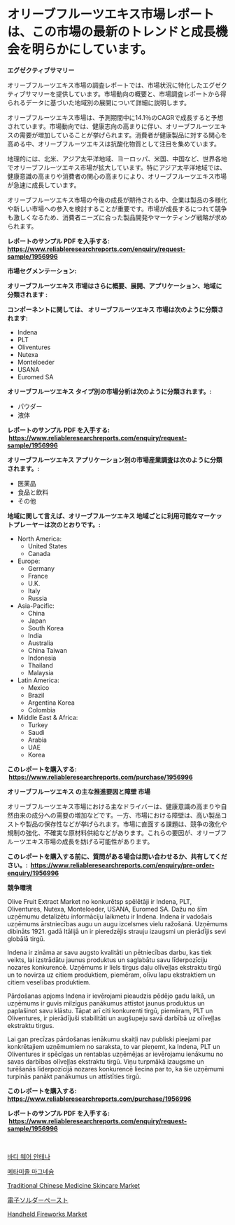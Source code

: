 <p><h1>オリーブフルーツエキス市場レポートは、この市場の最新のトレンドと成長機会を明らかにしています。</h1></p><p><strong>エグゼクティブサマリー</strong></p>
<p><p>オリーブフルーツエキス市場の調査レポートでは、市場状況に特化したエグゼクティブサマリーを提供しています。市場動向の概要と、市場調査レポートから得られるデータに基づいた地域別の展開について詳細に説明します。</p><p>オリーブフルーツエキス市場は、予測期間中に14.1％のCAGRで成長すると予想されています。市場動向では、健康志向の高まりに伴い、オリーブフルーツエキスの需要が増加していることが挙げられます。消費者が健康製品に対する関心を高める中、オリーブフルーツエキスは抗酸化物質として注目を集めています。</p><p>地理的には、北米、アジア太平洋地域、ヨーロッパ、米国、中国など、世界各地でオリーブフルーツエキス市場が拡大しています。特にアジア太平洋地域では、健康意識の高まりや消費者の関心の高まりにより、オリーブフルーツエキス市場が急速に成長しています。</p><p>オリーブフルーツエキス市場の今後の成長が期待される中、企業は製品の多様化や新しい市場への参入を検討することが重要です。市場が成長するにつれて競争も激しくなるため、消費者ニーズに合った製品開発やマーケティング戦略が求められます。</p></p>
<p><strong>レポートのサンプル PDF を入手する: <a href="https://www.reliableresearchreports.com/enquiry/request-sample/1956996">https://www.reliableresearchreports.com/enquiry/request-sample/1956996</a></strong></p>
<p><strong>市場セグメンテーション:</strong></p>
<p><strong> オリーブフルーツエキス 市場はさらに概要、展開、アプリケーション、地域に分類されます :</strong></p>
<p><strong>コンポーネントに関しては、 オリーブフルーツエキス 市場は次のように分類されます: &nbsp;</strong></p>
<p><ul><li>Indena</li><li>PLT</li><li>Oliventures</li><li>Nutexa</li><li>Monteloeder</li><li>USANA</li><li>Euromed SA</li></ul></p>
<p><strong> オリーブフルーツエキス タイプ別の市場分析は次のように分類されます。:</strong></p>
<p><ul><li>パウダー</li><li>液体</li></ul></p>
<p><strong>レポートのサンプル PDF を入手する: &nbsp;<a href="https://www.reliableresearchreports.com/enquiry/request-sample/1956996">https://www.reliableresearchreports.com/enquiry/request-sample/1956996</a></strong></p>
<p><strong> オリーブフルーツエキス アプリケーション別の市場産業調査は次のように分類されます。:</strong></p>
<p><ul><li>医薬品</li><li>食品と飲料</li><li>その他</li></ul></p>
<p><strong>地域に関して言えば、オリーブフルーツエキス 地域ごとに利用可能なマーケットプレーヤーは次のとおりです。:</strong></p>
<p><ul>
    <li>
        North America:
        <ul>
            <li>United States</li>
            <li>Canada</li>
        </ul>
    </li>
    <li>
        Europe:
        <ul>
            <li>Germany</li>
            <li>France</li>
            <li>U.K.</li>
            <li>Italy</li>
            <li>Russia</li>
        </ul>
    </li>
    <li>
        Asia-Pacific:
        <ul>
            <li>China</li>
            <li>Japan</li>
            <li>South Korea</li>
            <li>India</li>
            <li>Australia</li>
            <li>China Taiwan</li>
            <li>Indonesia</li>
            <li>Thailand</li>
            <li>Malaysia</li>
        </ul>
    </li>
    <li>
        Latin America:
        <ul>
            <li>Mexico</li>
            <li>Brazil</li>
            <li>Argentina Korea</li>
            <li>Colombia</li>
        </ul>
    </li>
    <li>
        Middle East & Africa:
        <ul>
            <li>Turkey</li>
            <li>Saudi</li>
            <li>Arabia</li>
            <li>UAE</li>
            <li>Korea</li>
        </ul>
    </li>
    </ul></p>
<p><strong>このレポートを購入する: &nbsp;<a href="https://www.reliableresearchreports.com/purchase/1956996">https://www.reliableresearchreports.com/purchase/1956996</a></strong></p>
<p><strong>オリーブフルーツエキス の主な推進要因と障壁 市場</strong></p>
<p><p>オリーブフルーツエキス市場における主なドライバーは、健康意識の高まりや自然由来の成分への需要の増加などです。一方、市場における障壁は、高い製品コストや製品の保存性などが挙げられます。市場に直面する課題は、競争の激化や規制の強化、不確実な原材料供給などがあります。これらの要因が、オリーブフルーツエキス市場の成長を妨げる可能性があります。</p></p>
<p><strong>このレポートを購入する前に、質問がある場合は問い合わせるか、共有してください。:&nbsp; <a href="https://www.reliableresearchreports.com/enquiry/pre-order-enquiry/1956996">https://www.reliableresearchreports.com/enquiry/pre-order-enquiry/1956996</a></strong></p>
<p><strong>競争環境</strong></p>
<p><p>Olive Fruit Extract Market no konkurētsp spēlētāji ir Indena, PLT, Oliventures, Nutexa, Monteloeder, USANA, Euromed SA. Dažu no šīm uzņēmumu detalizētu informāciju laikmetu ir Indena. Indena ir vadošais uzņēmums ārstniecības augu un augu izcelsmes vielu ražošanā. Uzņēmums dibināts 1921. gadā Itālijā un ir pieredzējis strauju izaugsmi un pierādījis sevi globālā tirgū.</p><p>Indena ir zināma ar savu augsto kvalitāti un pētniecības darbu, kas tiek veikts, lai izstrādātu jaunus produktus un saglabātu savu līderpozīciju nozares konkurencē. Uzņēmums ir liels tirgus daļu olīveļļas ekstraktu tirgū un to novirza uz citiem produktiem, piemēram, olīvu lapu ekstraktiem un citiem veselības produktiem.</p><p>Pārdošanas apjoms Indena ir ievērojami pieaudzis pēdējo gadu laikā, un uzņēmums ir guvis milzīgus panākumus attīstot jaunus produktus un paplašinot savu klāstu. Tāpat arī citi konkurenti tirgū, piemēram, PLT un Oliventures, ir pierādījuši stabilitāti un augšupeju savā darbībā uz olīveļļas ekstraktu tirgus.</p><p>Lai gan precīzas pārdošanas ienākumu skaitļi nav publiski pieejami par konkrētajiem uzņēmumiem no saraksta, to var pieņemt, ka Indena, PLT un Oliventures ir spēcīgas un rentablas uzņēmējas ar ievērojamu ienākumu no savas darbības olīveļļas ekstraktu tirgū. Viņu turpmākā izaugsme un turēšanās līderpozīcijā nozares konkurencē liecina par to, ka šie uzņēmumi turpinās panākt panākumus un attīstīties tirgū.</p></p>
<p><strong>このレポートを購入する: &nbsp; <a href="https://www.reliableresearchreports.com/purchase/1956996">https://www.reliableresearchreports.com/purchase/1956996</a></strong></p>
<p><strong>レポートのサンプル PDF を入手する: &nbsp;<a href="https://www.reliableresearchreports.com/enquiry/request-sample/1956996">https://www.reliableresearchreports.com/enquiry/request-sample/1956996</a></strong><strong></strong></p>
<p>&nbsp;</p>
<p><p><a href="https://github.com/sougarounis/Market-Research-Report-List-3/blob/main/95590066015.md">바디 웨어 안테나</a></p><p><a href="https://medium.com/@gabrielblanda5656/%EB%A9%94%ED%83%80%EB%AF%B8%EC%A1%B8-%EB%A7%88%EA%B7%B8%EB%84%A4%EC%8A%98-%EC%8B%9C%EC%9E%A5-%EC%9C%A0%ED%98%95-%EC%9D%91%EC%9A%A9-%EB%B0%8F-%EC%A7%80%EB%A6%AC%EC%97%90-%EB%8C%80%ED%95%9C-%ED%8F%AC%EA%B4%84%EC%A0%81%EC%9D%B8-%ED%8F%89%EA%B0%80-9d5a4160c515">메타미졸 마그네슘</a></p><p><a href="https://issuu.com/reportprime-2/docs/traditional-chinese-medicine-skincare-market-size-">Traditional Chinese Medicine Skincare Market</a></p><p><a href="https://medium.com/@skylarreilly36/%E9%9B%BB%E5%AD%90%E3%83%8F%E3%83%B3%E3%83%80%E3%83%9A%E3%83%BC%E3%82%B9%E3%83%88%E5%B8%82%E5%A0%B4-%E5%B8%82%E5%A0%B4%E3%81%AEcagr-%E5%B8%82%E5%A0%B4%E3%83%88%E3%83%AC%E3%83%B3%E3%83%89-%E6%88%90%E9%95%B7%E6%88%A6%E7%95%A5%E3%81%AB%E9%96%A2%E3%81%99%E3%82%8B%E3%82%A4%E3%83%B3%E3%82%B5%E3%82%A4%E3%83%88-1a4bbe6ccfd3">電子ソルダーペースト</a></p><p><a href="https://github.com/angelajermaine/Market-Research-Report-List-2/blob/main/handheld-fireworks-market.md">Handheld Fireworks Market</a></p></p>